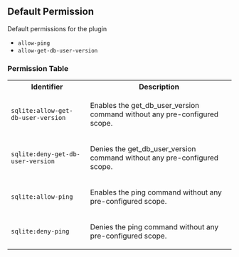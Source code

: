 ## Default Permission

Default permissions for the plugin

- `allow-ping`
- `allow-get-db-user-version`

### Permission Table 

<table>
<tr>
<th>Identifier</th>
<th>Description</th>
</tr>


<tr>
<td>

`sqlite:allow-get-db-user-version`

</td>
<td>

Enables the get_db_user_version command without any pre-configured scope.

</td>
</tr>

<tr>
<td>

`sqlite:deny-get-db-user-version`

</td>
<td>

Denies the get_db_user_version command without any pre-configured scope.

</td>
</tr>

<tr>
<td>

`sqlite:allow-ping`

</td>
<td>

Enables the ping command without any pre-configured scope.

</td>
</tr>

<tr>
<td>

`sqlite:deny-ping`

</td>
<td>

Denies the ping command without any pre-configured scope.

</td>
</tr>
</table>
